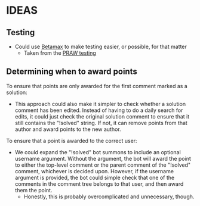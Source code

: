 # IDEAS

## Testing

* Could use [Betamax](https://betamax.readthedocs.io/en/latest/) to make testing easier, or possible, for that matter
    * Taken from the [PRAW testing](https://praw.readthedocs.io/en/latest/package_info/contributing.html#testing)

## Determining when to award points

To ensure that points are only awarded for the first comment marked as a
solution:

* This approach could also make it simpler to check whether a solution comment
    has been edited. Instead of having to do a daily search for edits, it could
    just check the original solution comment to ensure that it still contains
    the "!solved" string. If not, it can remove points from that author and
    award points to the new author.

To ensure that a point is awarded to the correct user:

* We could expand the "!solved" bot summons to include an optional username
    argument. Without the argument, the bot will award the point to either the
    top-level comment or the parent comment of the "!solved" comment, whichever
    is decided upon. However, if the username argument is provided, the bot
    could simple check that one of the comments in the comment tree belongs to
    that user, and then award them the point.
    - Honestly, this is probably overcomplicated and unnecessary, though.
